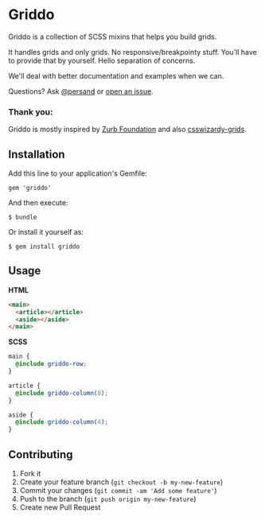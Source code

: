 # Griddo

Griddo is a collection of SCSS mixins that helps you build grids.

It handles grids and only grids. No responsive/breakpointy stuff. You'll have to provide that by yourself. Hello separation of concerns.

We'll deal with better documentation and examples when we can.

Questions? Ask [@persand](https://twitter.com/persand) or [open an issue](https://github.com/kollegorna/griddo/issues).

### Thank you:

Griddo is mostly inspired by [Zurb Foundation](http://foundation.zurb.com) and also [csswizardy-grids](http://csswizardry.com/2013/02/introducing-csswizardry-grids/)</a>.

## Installation

Add this line to your application's Gemfile:

    gem 'griddo'

And then execute:

    $ bundle

Or install it yourself as:

    $ gem install griddo

## Usage

**HTML**

```html
<main>
  <article></article>
  <aside></aside>
</main>
```

**SCSS**

```scss
main {
  @include griddo-row;
}

article {
  @include griddo-column(8);
}

aside {
  @include griddo-column(4);
}
```

## Contributing

1. Fork it
2. Create your feature branch (`git checkout -b my-new-feature`)
3. Commit your changes (`git commit -am 'Add some feature'`)
4. Push to the branch (`git push origin my-new-feature`)
5. Create new Pull Request
